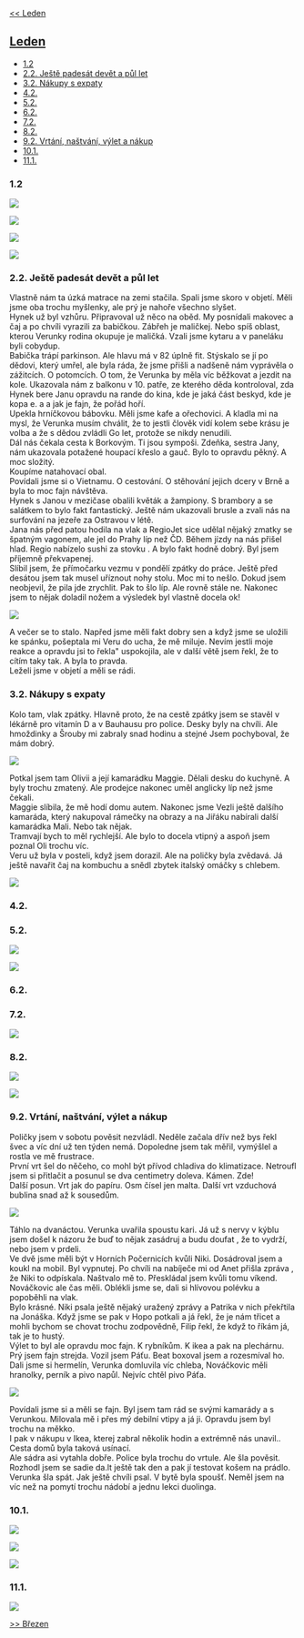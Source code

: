 [<< Leden](2025_january.md)

## [Leden](2025.md) 

- [1.2](#12)
- [2.2. Ještě padesát devět a půl let](#22-ještě-padesát-devět-a-půl-let)
- [3.2. Nákupy s expaty](#32-nákupy-s-expaty)
- [4.2.](#42)
- [5.2.](#52)
- [6.2.](#62)
- [7.2.](#72)
- [8.2.](#82)
- [9.2. Vrtání, naštvání, výlet a nákup](#92-vrtání-naštvání-výlet-a-nákup)
- [10.1.](#101)
- [11.1.](#111)

### 1.2 

<a href="../images/2025_february/1_1.jpg" target="_blank"><img src="../images/thumbnails/2025_february/1_1.jpg"></a>

<a href="../images/2025_february/1_2.jpg" target="_blank"><img src="../images/thumbnails/2025_february/1_2.jpg"></a>

<a href="../images/2025_february/1_3.jpg" target="_blank"><img src="../images/thumbnails/2025_february/1_3.jpg"></a>

<a href="../images/2025_february/1_4.jpg" target="_blank"><img src="../images/thumbnails/2025_february/1_4.jpg"></a>

### 2.2. Ještě padesát devět a půl let

Vlastně nám ta úzká matrace na zemi stačila. Spali jsme skoro v objetí. Měli jsme oba trochu myšlenky, ale prý je nahoře všechno slyšet.<br>
Hynek už byl vzhůru. Připravoval už něco na oběd. My posnídali makovec a čaj a po chvíli vyrazili za babičkou. Zábřeh je maličkej. Nebo spíš oblast, kterou Verunky rodina okupuje je maličká. Vzali jsme kytaru a v paneláku byli cobydup.<br>
Babička trápí parkinson. Ale hlavu má v 82 úplně fit. Stýskalo se jí po dědovi, který umřel, ale byla ráda, že jsme přišli a nadšeně nám vyprávěla o zážitcích. O potomcích. O tom, že Verunka by měla víc běžkovat a jezdit na kole. Ukazovala nám z balkonu v 10. patře, ze kterého děda kontroloval, zda Hynek bere Janu opravdu na rande do kina, kde je jaká část beskyd, kde je kopa e. a a jak je fajn, že pořád hoří.<br>
Upekla hrníčkovou bábovku. Měli jsme kafe a ořechovici. A kladla mi na mysl, že Verunka musím chválit, že to jestli člověk vidí kolem sebe krásu je volba a že s dědou zvládli Go let, protože se nikdy nenudili.<br>
Dál nás čekala cesta k Borkovým. Ti jsou sympoši. Zdeňka, sestra Jany, nám ukazovala potažené houpací křeslo a gauč. Bylo to opravdu pěkný. A moc složitý.<br>
Koupíme natahovací obal.<br>
Povídali jsme si o Vietnamu. O cestování. O stěhování jejich dcery v Brně a byla to moc fajn návštěva.<br>
Hynek s Janou v mezičase obalili květák a žampiony. S brambory a se salátkem to bylo fakt fantastický. Ještě nám ukazovali brusle a zvali nás na surfování na jezeře za Ostravou v létě.<br>
Jana nás před patou hodila na vlak a RegioJet sice udělal nějaký zmatky se špatným vagonem, ale jel do Prahy líp než ČD. Během jízdy na nás přišel hlad. Regio nabízelo sushi za stovku . A bylo fakt hodně dobrý. Byl jsem příjemně překvapenej.<br>
Slíbil jsem, že přímočarku vezmu v pondělí zpátky do práce. Ještě před desátou jsem tak musel uříznout nohy stolu. Moc mi to nešlo. Dokud jsem neobjevil, že pila jde zrychlit. Pak to šlo líp. Ale rovně stále ne. Nakonec jsem to nějak doladil nožem a výsledek byl vlastně docela ok!

<a href="../images/2025_february/2_1.jpg" target="_blank"><img src="../images/thumbnails/2025_february/2_1.jpg"></a>

A večer se to stalo. Napřed jsme měli fakt dobry sen a když jsme se uložili ke spánku, pošeptala mi Veru do ucha, že mě miluje. Nevím jestli moje reakce a opravdu jsi to řekla" uspokojila, ale v další větě jsem řekl, že to cítím taky tak. A byla to pravda.<br>
Leželi jsme v objetí a měli se rádi.

### 3.2. Nákupy s expaty

Kolo tam, vlak zpátky. Hlavně proto, že na cestě zpátky jsem se stavěl v lékárně pro vitamín D a v Bauhausu pro police. Desky byly na chvíli. Ale hmoždinky a Šrouby mi zabraly snad hodinu a stejné Jsem pochyboval, že mám dobrý.

<a href="../images/2025_february/3_1.jpg" target="_blank"><img src="../images/thumbnails/2025_february/3_1.jpg"></a>

Potkal jsem tam Olivii a její kamarádku Maggie. Dělali desku do kuchyně. A byly trochu zmatený. Ale prodejce nakonec uměl anglicky líp než jsme čekali.<br>
Maggie slíbila, že mě hodí domu autem. Nakonec jsme Vezli ještě dalšího kamaráda, který nakupoval rámečky na obrazy a na Jiřáku nabírali další kamarádka Mali. Nebo tak nějak.<br>
Tramvají bych to měl rychlejší. Ale bylo to docela vtipný a aspoň jsem poznal Oli trochu víc.<br>
Veru už byla v posteli, když jsem dorazil. Ale na poličky byla zvědavá. Já ještě navařit čaj na kombuchu a snědl zbytek italský omáčky s chlebem.

<a href="../images/2025_february/3_2.jpg" target="_blank"><img src="../images/thumbnails/2025_february/3_2.jpg"></a>

### 4.2.

### 5.2.

<a href="../images/2025_february/5_1.jpg" target="_blank"><img src="../images/thumbnails/2025_february/5_1.jpg"></a>

<a href="../images/2025_february/5_2.jpg" target="_blank"><img src="../images/thumbnails/2025_february/5_2.jpg"></a>

### 6.2.

### 7.2.

<a href="../images/2025_february/7_1.jpg" target="_blank"><img src="../images/thumbnails/2025_february/7_1.jpg"></a>

### 8.2.

<a href="../images/2025_february/8_1.jpg" target="_blank"><img src="../images/thumbnails/2025_february/8_1.jpg"></a>

<a href="../images/2025_february/8_2.jpg" target="_blank"><img src="../images/thumbnails/2025_february/8_2.jpg"></a>

### 9.2. Vrtání, naštvání, výlet a nákup

Poličky jsem v sobotu pověsit nezvládl. Neděle začala dřív než bys řekl švec a víc dní už ten týden nemá. Dopoledne jsem tak měřil, vymýšlel a rostla ve mě frustrace.<br>
První vrt šel do něčeho, co mohl být přívod chladiva do klimatizace. Netroufl jsem si přitlačit a posunul se dva centimetry doleva.
Kámen. Zde!<br>
Další posun. Vrt jak do papíru. Osm čísel jen malta. Další vrt vzduchová bublina snad až k sousedům.

<a href="../images/2025_february/9_1.jpg" target="_blank"><img src="../images/thumbnails/2025_february/9_1.jpg"></a>

Táhlo na dvanáctou. Verunka uvařila spoustu kari. Já už s nervy v kýblu jsem došel k názoru že buď to nějak zasádruj a budu doufat , že to vydrží, nebo jsem v prdeli.<br>
Ve dvě jsme měli být v Horních Počernicích kvůli Niki. Dosádroval jsem a koukl na mobil. Byl vypnutej. Po chvíli na nabíječe mi od Anet přišla zpráva , že Niki to odpískala. Naštvalo mě to. Přeskládal jsem kvůli tomu víkend.<br>
Nováčkovic ale čas měli. Oblékli jsme se, dali si hlívovou polévku a popoběhli na vlak.<br>
Bylo krásné. Niki psala ještě nějaký uražený zprávy a Patrika v nich překřtila na Jonáška. Když jsme se pak v Hopo potkali a já řekl, že je nám třicet a mohli bychom se chovat trochu zodpovědně, Filip řekl, že když to říkám já, tak je to hustý.<br>
Výlet to byl ale opravdu moc fajn. K rybníkům. K ikea a pak na plechárnu. Prý jsem fajn strejda. Vozil jsem Páťu. Beat boxoval jsem a rozesmíval ho.<br>
Dali jsme si hermelín, Verunka domluvila víc chleba, Nováčkovic měli hranolky, perník a pivo napůl. Nejvíc chtěl pivo Páťa.

<a href="../images/2025_february/9_2.jpg" target="_blank"><img src="../images/thumbnails/2025_february/9_2.jpg"></a>

Povídali jsme si a měli se fajn. Byl jsem tam rád se svými kamarády a s Verunkou. Milovala mě i přes mý debilní vtipy a já ji. Opravdu jsem byl trochu na měkko.<br>
I pak v nákupu v Ikea, kterej zabral několik hodin a extrémně nás unavil.. Cesta domů byla taková usínací.<br>
Ale sádra asi vytahla dobře. Police byla trochu do vrtule. Ale šla pověsit. Rozhodl jsem se sadie da.lt ještě tak den a pak jí testovat košem na prádlo.<br>
Verunka šla spát. Jak ještě chvíli psal. V bytě byla spoušť. Neměl jsem na víc než na pomytí trochu nádobí a jednu lekci duolinga.

### 10.1.

<a href="../images/2025_february/10_1.jpg" target="_blank"><img src="../images/thumbnails/2025_february/10_1.jpg"></a>

<a href="../images/2025_february/10_2.jpg" target="_blank"><img src="../images/thumbnails/2025_february/10_2.jpg"></a>

<a href="../images/2025_february/10_3.jpg" target="_blank"><img src="../images/thumbnails/2025_february/10_3.jpg"></a>

### 11.1.

<a href="../images/2025_february/11s_1.jpg" target="_blank"><img src="../images/thumbnails/2025_february/11s_1.jpg"></a>


[>> Březen](2025_february.md)
